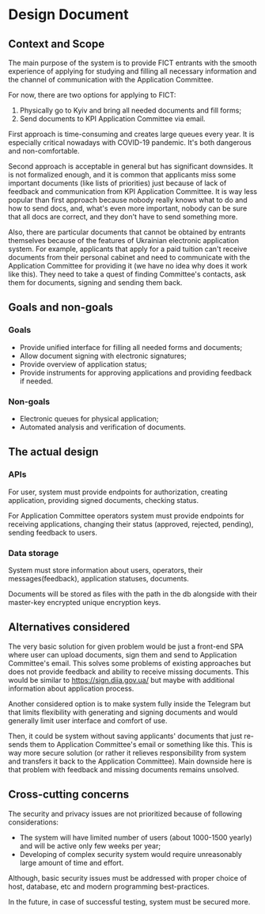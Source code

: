 # Design Document

## Context and Scope

The main purpose of the system is to provide FICT entrants with
the smooth experience of applying for studying and filling all necessary information
and the channel of communication with the Application Committee.

For now, there are two options for applying to FICT:

1. Physically go to Kyiv and bring all needed documents and fill forms;
2. Send documents to KPI Application Committee via email.

First approach is time-consuming and creates large queues every year.
It is especially critical nowadays with COVID-19 pandemic.
It's both dangerous and non-comfortable.

Second approach is acceptable in general but has significant downsides.
It is not formalized enough, and it is common that applicants miss
some important documents (like lists of priorities) just because of lack
of feedback and communication from KPI Application Committee. It is way less
popular than first approach because nobody really knows what to do and how to send docs, and,
what's even more important, nobody can be sure that all docs are correct, and they don't have to
send something more.

Also, there are particular documents that cannot be obtained by entrants themselves because
of the features of Ukrainian electronic application system. For example,
applicants that apply for a paid tuition can't receive documents from their
personal cabinet and need to communicate with the Application Committee for providing it
(we have no idea why does it work like this). They need to take a quest of finding Committee's contacts,
ask them for documents, signing and sending them back.

## Goals and non-goals

### Goals

* Provide unified interface for filling all needed forms and documents;
* Allow document signing with electronic signatures;
* Provide overview of application status;
* Provide instruments for approving applications and providing feedback if needed.

### Non-goals

* Electronic queues for physical application;
* Automated analysis and verification of documents.

## The actual design

### APIs

For user, system must provide endpoints for authorization, creating application,
providing signed documents, checking status.

For Application Committee operators system must provide endpoints for receiving
applications, changing their status (approved, rejected, pending), sending
feedback to users.

### Data storage

System must store information about users, operators, their messages(feedback), 
application statuses, documents.

Documents will be stored as files with the path in the db alongside with their master-key encrypted unique encryption keys.

## Alternatives considered

The very basic solution for given problem would be just a front-end SPA where user
can upload documents, sign them and send to Application Committee's email. This solves
some problems of existing approaches but does not provide feedback and ability to receive missing
documents. This would be similar to https://sign.diia.gov.ua/ but maybe with additional information about application process.

Another considered option is to make system fully inside the Telegram but that limits flexibility with
generating and signing documents and would generally limit user interface and comfort of use.

Then, it could be system without saving applicants' documents that just re-sends them
to Application Committee's email or something like this. This is way more secure solution (or rather
it relieves responsibility from system and transfers it back to the Application Committee).
Main downside here is that problem with feedback and missing documents remains unsolved.

## Cross-cutting concerns

The security and privacy issues are not prioritized because of following considerations:

* The system will have limited number of users (about 1000-1500 yearly) and will be active only few weeks per year;
* Developing of complex security system would require unreasonably large amount of time and effort.

Although, basic security issues must be addressed with proper choice of host, database, etc and modern
programming best-practices.

In the future, in case of successful testing, system must be secured more.
